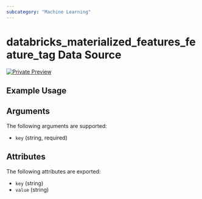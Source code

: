 ```yaml
---
subcategory: "Machine Learning"
---
```

# databricks_materialized_features_feature_tag Data Source
[![Private Preview](https://img.shields.io/badge/Release_Stage-Private_Preview-blueviolet)](https://docs.databricks.com/aws/en/release-notes/release-types)



## Example Usage


## Arguments
The following arguments are supported:
* `key` (string, required)

## Attributes
The following attributes are exported:
* `key` (string)
* `value` (string)